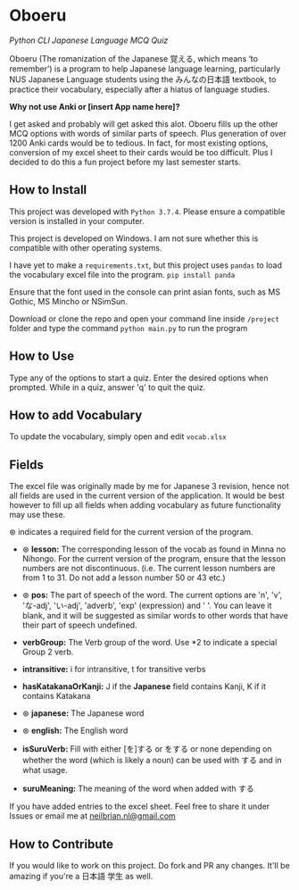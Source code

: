 # Oboeru
*Python CLI Japanese Language MCQ Quiz* 

Oboeru (The romanization of the Japanese 覚える, which means ‘to remember’) is a program to help Japanese language learning, particularly NUS Japanese Language students using the みんなの日本語 textbook, to practice their vocabulary, especially after a hiatus of language studies.

**Why not use Anki or [insert App name here]?**

I get asked and probably will get asked this alot. Oboeru fills up the other MCQ options with words of similar parts of speech. Plus generation of over 1200 Anki cards would be to tedious. In fact, for most existing options, conversion of my excel sheet to their cards would be too difficult. Plus I decided to do this a fun project before my last semester starts.

## How to Install
This project was developed with `Python 3.7.4`. Please ensure a compatible version is installed in your computer.

This project is developed on Windows. I am not sure whether this is compatible with other operating systems.

I have yet to make a `requirements.txt`, but this project uses `pandas` to load the vocabulary excel file into the program.
`pip install panda` 

Ensure that the font used in the console can print asian fonts, such as MS Gothic, MS Mincho or NSimSun.

Download or clone the repo and open your command line inside `/project` folder and type the command `python main.py` to run the program

## How to Use
Type any of the options to start a quiz. Enter the desired options when prompted. While in a quiz, answer 'q' to quit the quiz.

## How to add Vocabulary
To update the vocabulary, simply open and edit `vocab.xlsx`

## Fields
The excel file was originally made by me for Japanese 3 revision, hence not all fields are used in the current version of the application. It would be best however to fill up all fields when adding vocabulary as future functionality may use these.

⊛ indicates a required field for the current version of the program.

- ⊛ **lesson:** The corresponding lesson of the vocab as found in Minna no Nihongo. For the current version of the program, ensure that the lesson numbers are not discontinuous. (i.e. The current lesson numbers are from 1 to 31. Do not add a lesson number 50 or 43 etc.)

- ⊛ **pos:** The part of speech of the word. The current options are 'n', 'v', 'な-adj', 'い-adj', 'adverb', 'exp' (expression) and ' '. You can leave it blank, and it will be suggested as similar words to other words that have their part of speech undefined.

- **verbGroup:** The Verb group of the word. Use \*2 to indicate a special Group 2 verb. 

- **intransitive:** i for intransitive, t for transitive verbs

- **hasKatakanaOrKanji:** J if the **Japanese** field contains Kanji, K if it contains Katakana

- ⊛ **japanese:** The Japanese word

- ⊛ **english:** The English word

- **isSuruVerb:** Fill with either [を]する or をする or none depending on whether the word (which is likely a noun) can be used with する and in what usage.

- **suruMeaning:** The meaning of the word when added with する 

If you have added entries to the excel sheet. Feel free to share it under Issues or email me at neilbrian.nl@gmail.com 

## How to Contribute
If you would like to work on this project. Do fork and PR any changes. It'll be amazing if you're a 日本語 学生 as well.
